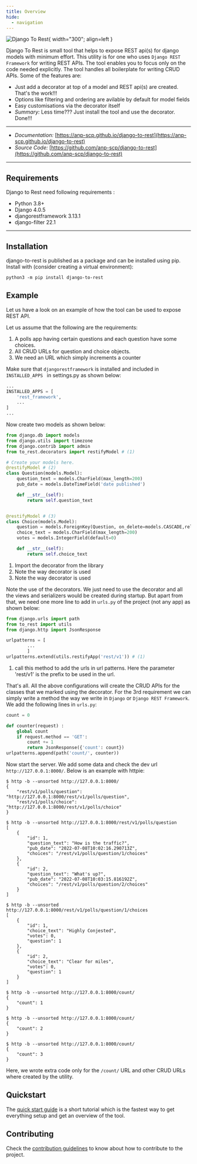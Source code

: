 ```yaml
---
title: Overview
hide:
  - navigation
---
```

![Django To Rest](img/large_logo_black.png){ width="300"; align=left }

Django To Rest is small tool that helps to expose REST api(s) for
django models with minimum effort. This utility is for one who uses `Django REST Framework` for writing REST APIs. The tool enables you to focus only on the code needed explicitly. The tool handles all boilerplate for writing CRUD APIs. Some of the features are:

* Just add a decorator at top of a model and REST api(s) are created. That's the work!!!
* Options like filtering and ordering are avilable by default for model fields
* Easy customisations via the decorator itself
* *Summary:* Less time??? Just install the tool and use the decorator. Done!!!

* * *
* *Documentation:* [https://anp-scp.github.io/django-to-rest](https://anp-scp.github.io/django-to-rest)
* *Source Code:* [https://github.com/anp-scp/django-to-rest](https://github.com/anp-scp/django-to-rest)
* * *

## **Requirements**

Django to Rest need following requirements :

* Python 3.8+
* Django 4.0.5
* djangorestframework 3.13.1
* django-filter 22.1

* * *

## **Installation**

django-to-rest is published as a package and can be installed using pip. Install with (consider creating a virtual environment):

    python3 -m pip install django-to-rest

## **Example**

Let us have a look on an example of how the tool can be used to expose REST API.

Let us assume that the following are the requirements:

1. A polls app having certain questions and each question have some choices.
2. All CRUD URLs for question and choice objects.
3. We need an URL which simply increments a counter

Make sure that `djangorestframework` is installed and included in `INSTALLED_APPS ` in settings.py as shown below:
```py title="settings.py" linenums="1"
...
INSTALLED_APPS = [
    'rest_framework',
    ...
]
...
```
Now create two models as shown below:
```py title="models.py" linenums="1"
from django.db import models
from django.utils import timezone
from django.contrib import admin
from to_rest.decorators import restifyModel # (1)

# Create your models here.
@restifyModel # (2)
class Question(models.Model):
    question_text = models.CharField(max_length=200)
    pub_date = models.DateTimeField('date published')

    def __str__(self):
        return self.question_text


@restifyModel # (3)
class Choice(models.Model):
    question = models.ForeignKey(Question, on_delete=models.CASCADE,related_name='choices')
    choice_text = models.CharField(max_length=200)
    votes = models.IntegerField(default=0)

    def __str__(self):
        return self.choice_text
```

1. Import the decorator from the library
2. Note the way decorator is used
3. Note the way decorator is used

Note the use of the decorators. We just need to use the decorator and all the views and serializers would be created during startup. But apart from that, we need one more line to add in `urls.py` of the project (not any app) as shown below:
```py title="urls.py" linenums="1"
from django.urls import path
from to_rest import utils
from django.http import JsonResponse

urlpatterns = [
        ...
        ]
urlpatterns.extend(utils.restifyApp('rest/v1')) # (1)
```

1. call this method to add the urls in url patterns. Here the parameter 'rest/v1' is the prefix to be used in the url.

That's all. All the above configurations will create the CRUD APIs for the classes that we marked using the decorator. For the 3rd requirement we can simply write a method the way we write in `Django` or `Django REST Framework`. We add the following lines in `urls.py`:

```py
count = 0 

def counter(request) :
    global count
    if request.method == 'GET':
        count += 1
        return JsonResponse({'count': count})
urlpatterns.append(path('count/', counter))
```

Now start the server. We add some data and check the dev url `http://127.0.0.1:8000/`. Below is an example with httpie:

    $ http -b --unsorted http://127.0.0.1:8000/
    {
        "rest/v1/polls/question": "http://127.0.0.1:8000/rest/v1/polls/question",
        "rest/v1/polls/choice": "http://127.0.0.1:8000/rest/v1/polls/choice"
    }

    $ http -b --unsorted http://127.0.0.1:8000/rest/v1/polls/question
    [
        {
            "id": 1,
            "question_text": "How is the traffic?",
            "pub_date": "2022-07-08T10:02:16.290713Z",
            "choices": "/rest/v1/polls/question/1/choices"
        },
        {
            "id": 2,
            "question_text": "What's up?",
            "pub_date": "2022-07-08T10:03:15.816192Z",
            "choices": "/rest/v1/polls/question/2/choices"
        }
    ]

    $ http -b --unsorted http://127.0.0.1:8000/rest/v1/polls/question/1/choices
    [
        {
            "id": 1,
            "choice_text": "Highly Conjested",
            "votes": 0,
            "question": 1
        },
        {
            "id": 2,
            "choice_text": "Clear for miles",
            "votes": 0,
            "question": 1
        }
    ]

    $ http -b --unsorted http://127.0.0.1:8000/count/
    {
        "count": 1
    }

    $ http -b --unsorted http://127.0.0.1:8000/count/
    {
        "count": 2
    }

    $ http -b --unsorted http://127.0.0.1:8000/count/
    {
        "count": 3
    }

Here, we wrote extra code only for the `/count/` URL and other CRUD URLs where created by the utility.

## **Quickstart**

The [quick start guide](quickstart.md) is a short tutorial which is the fastest way to get everything setup and get an overview of the tool.

## **Contributing**

Check the [contribution guidelines](community/contributing_to_django_to_rest.md) to know about how to contribute to the project.